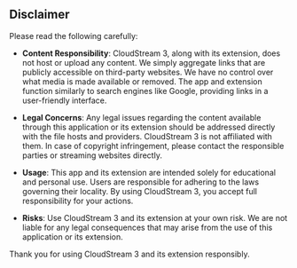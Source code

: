 ## Disclaimer

Please read the following carefully:

- **Content Responsibility**: CloudStream 3, along with its extension, does not host or upload any content. We simply aggregate links that are publicly accessible on third-party websites. We have no control over what media is made available or removed. The app and extension function similarly to search engines like Google, providing links in a user-friendly interface.

- **Legal Concerns**: Any legal issues regarding the content available through this application or its extension should be addressed directly with the file hosts and providers. CloudStream 3 is not affiliated with them. In case of copyright infringement, please contact the responsible parties or streaming websites directly.

- **Usage**: This app and its extension are intended solely for educational and personal use. Users are responsible for adhering to the laws governing their locality. By using CloudStream 3, you accept full responsibility for your actions.

- **Risks**: Use CloudStream 3 and its extension at your own risk. We are not liable for any legal consequences that may arise from the use of this application or its extension.

Thank you for using CloudStream 3 and its extension responsibly.
